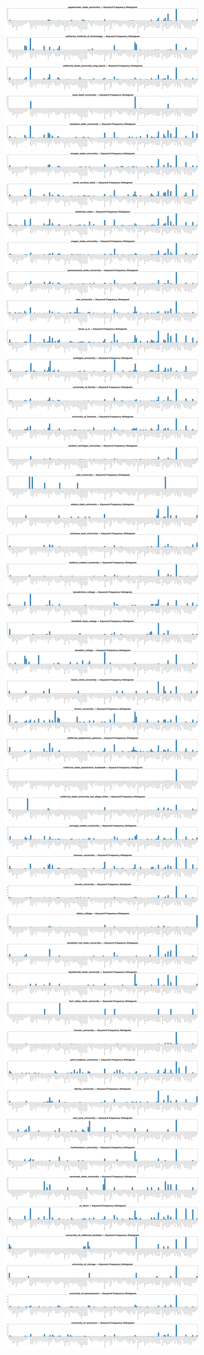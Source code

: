 <img src="../../schools/priority/appalachian_state_university/figures/keyword_freq.png" />
<img src="../../schools/priority/california_institute_of_technology/figures/keyword_freq.png" />
<img src="../../schools/priority/california_state_university_long_beach/figures/keyword_freq.png" />
<img src="../../schools/priority/iowa_state_university/figures/keyword_freq.png" />
<img src="../../schools/priority/louisiana_state_university/figures/keyword_freq.png" />
<img src="../../schools/priority/morgan_state_university/figures/keyword_freq.png" />
<img src="../../schools/priority/north_carolina_state/figures/keyword_freq.png" />
<img src="../../schools/priority/oklahoma_state/figures/keyword_freq.png" />
<img src="../../schools/priority/oregon_state_university/figures/keyword_freq.png" />
<img src="../../schools/priority/pennsylvania_state_university/figures/keyword_freq.png" />
<img src="../../schools/priority/rice_university/figures/keyword_freq.png" />
<img src="../../schools/priority/texas_a_m/figures/keyword_freq.png" />
<img src="../../schools/priority/tuskegee_university/figures/keyword_freq.png" />
<img src="../../schools/priority/university_of_florida/figures/keyword_freq.png" />
<img src="../../schools/priority/university_of_houston/figures/keyword_freq.png" />
<img src="../../schools/priority/western_michigan_university/figures/keyword_freq.png" />
<img src="../../schools/priority/yale_university/figures/keyword_freq.png" />
<img src="../../schools/non_priority/adams_state_university/figures/keyword_freq.png" />
<img src="../../schools/non_priority/arkansas_tech_university/figures/keyword_freq.png" />
<img src="../../schools/non_priority/baldwin_wallace_university/figures/keyword_freq.png" />
<img src="../../schools/non_priority/benedictine_college/figures/keyword_freq.png" />
<img src="../../schools/non_priority/bluefield_state_college/figures/keyword_freq.png" />
<img src="../../schools/non_priority/bowdoin_college/figures/keyword_freq.png" />
<img src="../../schools/non_priority/bowie_state_university/figures/keyword_freq.png" />
<img src="../../schools/non_priority/brown_university/figures/keyword_freq.png" />
<img src="../../schools/non_priority/california_polytechnic_pamona/figures/keyword_freq.png" />
<img src="../../schools/non_priority/california_state_polytechnic_humboldt/figures/keyword_freq.png" />
<img src="../../schools/non_priority/california_state_university_san_diego_state/figures/keyword_freq.png" />
<img src="../../schools/non_priority/carnegie_mellon_university/figures/keyword_freq.png" />
<img src="../../schools/non_priority/clemson_university/figures/keyword_freq.png" />
<img src="../../schools/non_priority/cornell_university/figures/keyword_freq.png" />
<img src="../../schools/non_priority/dallas_college/figures/keyword_freq.png" />
<img src="../../schools/non_priority/elizabeth_city_state_university/figures/keyword_freq.png" />
<img src="../../schools/non_priority/fayetteville_state_university/figures/keyword_freq.png" />
<img src="../../schools/non_priority/fort_valley_state_university/figures/keyword_freq.png" />
<img src="../../schools/non_priority/furman_university/figures/keyword_freq.png" />
<img src="../../schools/non_priority/johns_hopkins_university/figures/keyword_freq.png" />
<img src="../../schools/non_priority/liberty_university/figures/keyword_freq.png" />
<img src="../../schools/non_priority/new_york_university/figures/keyword_freq.png" />
<img src="../../schools/non_priority/northwestern_university/figures/keyword_freq.png" />
<img src="../../schools/non_priority/savannah_state_university/figures/keyword_freq.png" />
<img src="../../schools/non_priority/uc_davis/figures/keyword_freq.png" />
<img src="../../schools/non_priority/university_of_california_berkeley/figures/keyword_freq.png" />
<img src="../../schools/non_priority/university_of_chicago/figures/keyword_freq.png" />
<img src="../../schools/non_priority/university_of_pennsylvania/figures/keyword_freq.png" />
<img src="../../schools/non_priority/university_of_wisconsin/figures/keyword_freq.png" />
